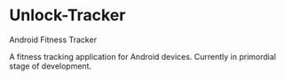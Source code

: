 # Unlock-Tracker
Android Fitness Tracker

A fitness tracking application for Android devices. 
Currently in primordial stage of development.
